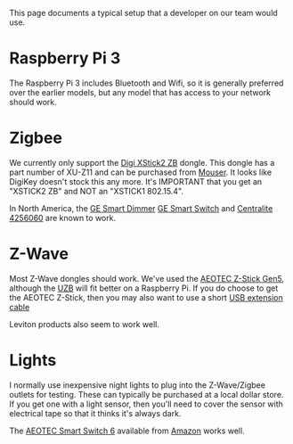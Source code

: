 This page documents a typical setup that a developer on our team would use.

# Raspberry Pi 3

The Raspberry Pi 3 includes Bluetooth and Wifi, so it is generally preferred over the earlier models, but any model that has access to your network should work.

# Zigbee

We currently only support the [Digi XStick2 ZB](https://www.digi.com/products/xbee-rf-solutions/boxed-rf-modems-adapters/xstick) dongle. This dongle has a part number of XU-Z11 and can be purchased from [Mouser](http://www.mouser.com/search/ProductDetail.aspx?R=0virtualkey0virtualkeyXU-Z11). It looks like DigiKey doesn't stock this any more. It's IMPORTANT that you get an "XSTICK2 ZB" and NOT an "XSTICK1 802.15.4".

In North America, the [GE Smart Dimmer](https://byjasco.com/products/ge-zigbee-plug-smart-dimmer) [GE Smart Switch](https://byjasco.com/products/ge-zigbee-plug-smart-switch) and [Centralite 4256060](https://www.amazon.com/CentraLite-Lighting-Control-Zigbee-4256050-ZHAC/dp/B00IUMU1RM) are known to work.

# Z-Wave

Most Z-Wave dongles should work. We've used the [AEOTEC Z-Stick Gen5](https://www.amazon.com/Aeotec-Aeon-Labs-ZW090-Stick/dp/B00X0AWA6E), although the [UZB](http://www.zwaveproducts.com/shop/controllers/z-wave-software-controllers/z-wave-plus-usb-controller) will fit better on a Raspberry Pi. If you do choose to get the AEOTEC Z-Stick, then you may also want to use a short [USB extension cable](https://www.amazon.com/Pack-15cm-Adjustable-Flexible-Extension/dp/B01GA1GKYW/)

Leviton products also seem to work well.

# Lights

I normally use inexpensive night lights to plug into the Z-Wave/Zigbee outlets for testing. These can typically be purchased at a local dollar store. If you get one with a light sensor, then you'll need to cover the sensor with electrical tape so that it thinks it's always dark.

The [AEOTEC Smart Switch 6](http://aeotec.com/z-wave-plug-in-switch) available from [Amazon](https://www.amazon.com/Aeotec-Aeon-Labs-ZW096-Switch/dp/B00VQISOCG/) works well.